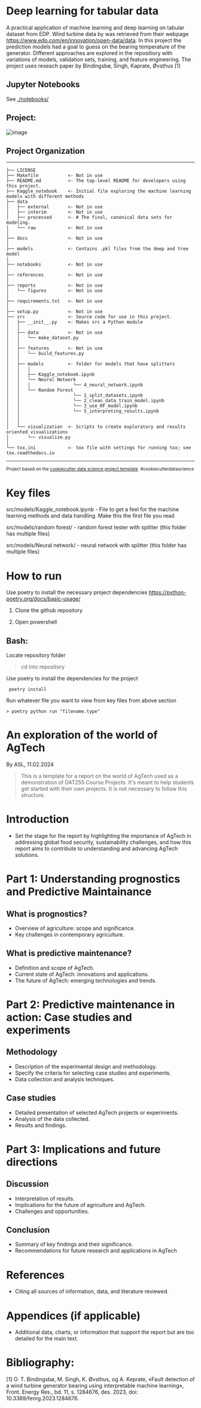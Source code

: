 Deep learning for tabular data
==============================

A practical application of machine learning and deep learning on tabular dataset from EDP. Wind turbine
data by was retrieved from their webpage https://www.edp.com/en/innovation/open-data/data. In this project the prediction models had a goal to guess on the bearing temperature of the generator. Different approaches are explored in the repositiory with variations of models, validation sets, training, and feature engineering. The project uses reseach paper by Bindingsbø, Singh, Kaprate, Øvsthus [1]

## Jupyter Notebooks

See [./notebooks/](./notebooks/)

## Project:
![image](https://github.com/Markustho/DAT255-group12/assets/122047522/b8ac9188-b223-4fb7-99d0-ac0d4a1cddcd)

## Project Organization
------------

    ├── LICENSE
    ├── Makefile           <- Not in use
    ├── README.md          <- The top-level README for developers using this project.
    ├── Kaggle_notebook    <- Initial file exploring the machine learning models with different methods
    ├── data
    │   ├── external       <- Not in use
    │   ├── interim        <- Not in use
    │   ├── processed      <- # The final, canonical data sets for modeling.
    │   └── raw            <- Not in use
    │
    ├── docs               <- Not in use
    │
    ├── models             <- Contains .pkl files from the deep and tree model
    │
    ├── notebooks          <- Not in use                                     
    │
    ├── references         <- Not in use
    │
    ├── reports            <- Not in use
    │   └── figures        <- Not in use
    │
    ├── requirements.txt   <- Not in use
    │
    ├── setup.py           <- Not in use
    ├── src                <- Source code for use in this project.
    │   ├── __init__.py    <- Makes src a Python module
    │   │
    │   ├── data           <- Not in use
    │   │   └── make_dataset.py
    │   │
    │   ├── features       <- Not in use
    │   │   └── build_features.py
    │   │
    │   ├── models         <- folder for models that have splitters
    │   │   │                 
    │   │   ├── Kaggle_notebook.ipynb 
    │   │   └── Neural Network
    │   │   │                └── 4_neural_network.ipynb
    │   │   └── Random Forest
    │   │                    └── 1_split_datasets.ipynb
    │   │                    └── 2_clean_data_train_model.ipynb
    │   │                    └── 3_use_RF_model.ipynb
    │   │                    └── 5_interpreting_results.ipynb
    │   │                    
    │   │                    
    │   └── visualization  <- Scripts to create exploratory and results oriented visualizations
    │       └── visualize.py
    │
    └── tox.ini            <- tox file with settings for running tox; see tox.readthedocs.io


--------

<p><small>Project based on the <a target="_blank" href="https://drivendata.github.io/cookiecutter-data-science/">cookiecutter data science project template</a>. #cookiecutterdatascience</small></p>

# Key files
src/models/Kaggle_notebook.ipynb - File to get a feel for the machine learning methods and data handling. Make this the first file you read

src/models/random forest/  - random forest tester with splitter (this folder has multiple files)

src/models/Neural network/  - neural network with splitter (this folder has multiple files)

# How to run
Use poetry to install the necessary project dependencies https://python-poetry.org/docs/basic-usage/

1. Clone the github repository

2. Open powershell

## Bash:
Locate repository folder
> cd into repository

Use poetry to install the dependencies for the project
```shell
 poetry install
```

Run whatever file you want to view from key files from above section
```shell
> poetry python run "filename.type"
 ```

# An exploration of the world of AgTech

By ASL, 11.02.2024

> This is a template for a report on the world of AgTech used as a demonstration of DAT255 Course Projects. It's meant to help students get started with their own projects. It is not necessary to follow this structure.

# Introduction
 * Set the stage for the report by highlighting the importance of AgTech in addressing global food security, sustainability challenges, and how this report aims to contribute to understanding and advancing AgTech solutions.

# Part 1: Understanding prognostics and Predictive Maintainance

## What is prognostics? 
* Overview of agriculture: scope and significance.
* Key challenges in contemporary agriculture.

## What is predictive maintenance?

* Definition and scope of AgTech.
* Current state of AgTech: innovations and applications.
* The future of AgTech: emerging technologies and trends.

# Part 2: Predictive maintenance in action: Case studies and experiments

## Methodology
* Description of the experimental design and methodology.
* Specify the criteria for selecting case studies and experiments.
* Data collection and analysis techniques.

## Case studies
* Detailed presentation of selected AgTech projects or experiments.
* Analysis of the data collected.
* Results and findings.

# Part 3: Implications and future directions

## Discussion
* Interpretation of results.
* Implications for the future of agriculture and AgTech.
* Challenges and opportunities.

## Conclusion
* Summary of key findings and their significance.
* Recommendations for future research and applications in AgTech

# References
* Citing all sources of information, data, and literature reviewed.

# Appendices (if applicable)
* Additional data, charts, or information that support the report but are too detailed for the main text.


# Bibliography:

[1] O. T. Bindingsbø, M. Singh, K. Øvsthus, og A. Keprate, «Fault detection of a wind turbine generator bearing using interpretable machine learning», Front. Energy Res., bd. 11, s. 1284676, des. 2023, doi: 10.3389/fenrg.2023.1284676.
